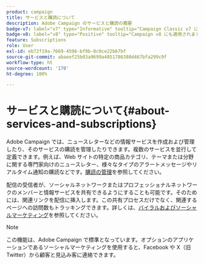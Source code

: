 ```yaml
---
product: campaign
title: サービスと購読について
description: Adobe Campaign のサービスと購読の概要
badge-v7: label="v7" type="Informative" tooltip="Campaign Classic v7 に適用されます"
badge-v8: label="v8" type="Positive" tooltip="Campaign v8 にも適用されます"
feature: Subscriptions
role: User
exl-id: eb72f19a-7669-4596-bf9b-8c0ce22b67bf
source-git-commit: abaeef25b03a9699a4851786380d467bfa299c9f
workflow-type: ht
source-wordcount: '170'
ht-degree: 100%

---
```


# サービスと購読について{#about-services-and-subscriptions}

Adobe Campaign では、ニュースレターなどの情報サービスを作成および管理したり、そのサービスの購読を管理したりできます。複数のサービスを並行して定義できます。例えば、Web サイトの特定の商品カテゴリ、テーマまたは分野に関する専門家向けのニュースレター、様々なタイプのアラートメッセージやリアルタイム通知の購読などです。[購読の管理](managing-subscriptions.md)を参照してください。

配信の受信者が、ソーシャルネットワークまたはプロフェッショナルネットワークのメンバーと情報サービスを共有できるようにすることも可能です。そのためには、関連リンクを配信に挿入します。この共有プロセスだけでなく、関連するページへの訪問数もトラッキングできます。詳しくは、[バイラルおよびソーシャルマーケティング](viral-and-social-marketing.md)を参照してください。

>[!NOTE]
>
>この機能は、Adobe Campaign で標準となっています。オプションのアプリケーションであるソーシャルマーケティングを使用すると、Facebook や X（旧 Twitter）から顧客と見込み客に連絡できます。
